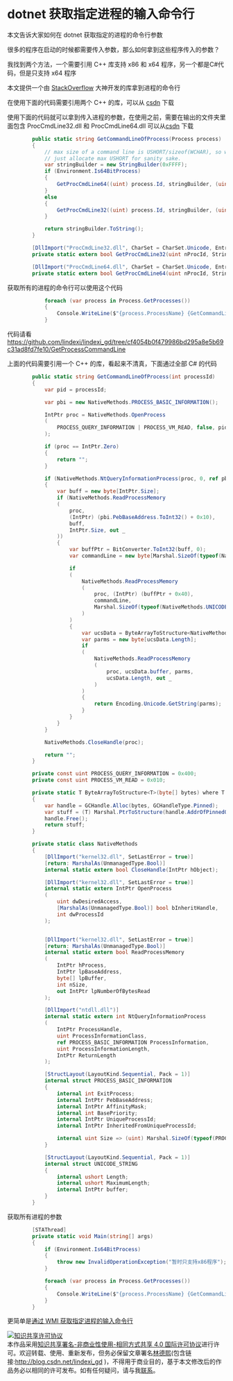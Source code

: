 
# dotnet 获取指定进程的输入命令行

本文告诉大家如何在 dotnet 获取指定的进程的命令行参数

<!--more-->



很多的程序在启动的时候都需要传入参数，那么如何拿到这些程序传入的参数？

我找到两个方法，一个需要引用 C++ 库支持 x86 和 x64 程序，另一个都是C#代码，但是只支持 x64 程序

本文提供一个由 [StackOverflow](https://stackoverflow.com/q/2633628/6116637) 大神开发的库拿到进程的命令行

在使用下面的代码需要引用两个 C++ 的库，可以从 [csdn](https://download.csdn.net/download/lindexi_gd/10970169 ) 下载

使用下面的代码就可以拿到传入进程的参数，在使用之前，需要在输出的文件夹里面包含 ProcCmdLine32.dll 和 ProcCmdLine64.dll 可以从[csdn](https://download.csdn.net/download/lindexi_gd/10970169 ) 下载
 
```csharp
        public static string GetCommandLineOfProcess(Process process)
        {
            // max size of a command line is USHORT/sizeof(WCHAR), so we are going
            // just allocate max USHORT for sanity sake.
            var stringBuilder = new StringBuilder(0xFFFF);
            if (Environment.Is64BitProcess)
            {
                GetProcCmdLine64((uint) process.Id, stringBuilder, (uint) stringBuilder.Capacity);
            }
            else
            {
                GetProcCmdLine32((uint) process.Id, stringBuilder, (uint) stringBuilder.Capacity);
            }

            return stringBuilder.ToString();
        }

        [DllImport("ProcCmdLine32.dll", CharSet = CharSet.Unicode, EntryPoint = "GetProcCmdLine")]
        private static extern bool GetProcCmdLine32(uint nProcId, StringBuilder stringBuilder, uint dwSizeBuf);

        [DllImport("ProcCmdLine64.dll", CharSet = CharSet.Unicode, EntryPoint = "GetProcCmdLine")]
        private static extern bool GetProcCmdLine64(uint nProcId, StringBuilder stringBuilder, uint dwSizeBuf);
```

获取所有的进程的命令行可以使用这个代码

```csharp
            foreach (var process in Process.GetProcesses())
            {
                Console.WriteLine($"{process.ProcessName} {GetCommandLineOfProcess(process)}");
            }
```

代码请看 https://github.com/lindexi/lindexi_gd/tree/cf4054b0f479986bd295a8e5b69c31ad8fd7fe10/GetProcessCommandLine

上面的代码需要引用一个 C++ 的库，看起来不清真，下面通过全部 C# 的代码

```csharp
        public static string GetCommandLineOfProcess(int processId)
        {
            var pid = processId;

            var pbi = new NativeMethods.PROCESS_BASIC_INFORMATION();

            IntPtr proc = NativeMethods.OpenProcess
            (
                PROCESS_QUERY_INFORMATION | PROCESS_VM_READ, false, pid
            );

            if (proc == IntPtr.Zero)
            {
                return "";
            }

            if (NativeMethods.NtQueryInformationProcess(proc, 0, ref pbi, pbi.Size, IntPtr.Zero) == 0)
            {
                var buff = new byte[IntPtr.Size];
                if (NativeMethods.ReadProcessMemory
                (
                    proc,
                    (IntPtr) (pbi.PebBaseAddress.ToInt32() + 0x10),
                    buff,
                    IntPtr.Size, out _
                ))
                {
                    var buffPtr = BitConverter.ToInt32(buff, 0);
                    var commandLine = new byte[Marshal.SizeOf(typeof(NativeMethods.UNICODE_STRING))];

                    if
                    (
                        NativeMethods.ReadProcessMemory
                        (
                            proc, (IntPtr) (buffPtr + 0x40),
                            commandLine,
                            Marshal.SizeOf(typeof(NativeMethods.UNICODE_STRING)), out _
                        )
                    )
                    {
                        var ucsData = ByteArrayToStructure<NativeMethods.UNICODE_STRING>(commandLine);
                        var parms = new byte[ucsData.Length];
                        if
                        (
                            NativeMethods.ReadProcessMemory
                            (
                                proc, ucsData.buffer, parms,
                                ucsData.Length, out _
                            )
                        )
                        {
                            return Encoding.Unicode.GetString(parms);
                        }
                    }
                }
            }

            NativeMethods.CloseHandle(proc);

            return "";
        }

        private const uint PROCESS_QUERY_INFORMATION = 0x400;
        private const uint PROCESS_VM_READ = 0x010;

        private static T ByteArrayToStructure<T>(byte[] bytes) where T : struct
        {
            var handle = GCHandle.Alloc(bytes, GCHandleType.Pinned);
            var stuff = (T) Marshal.PtrToStructure(handle.AddrOfPinnedObject(), typeof(T));
            handle.Free();
            return stuff;
        }

        private static class NativeMethods
        {
            [DllImport("kernel32.dll", SetLastError = true)]
            [return: MarshalAs(UnmanagedType.Bool)]
            internal static extern bool CloseHandle(IntPtr hObject);

            [DllImport("kernel32.dll", SetLastError = true)]
            internal static extern IntPtr OpenProcess
            (
                uint dwDesiredAccess,
                [MarshalAs(UnmanagedType.Bool)] bool bInheritHandle,
                int dwProcessId
            );


            [DllImport("kernel32.dll", SetLastError = true)]
            [return: MarshalAs(UnmanagedType.Bool)]
            internal static extern bool ReadProcessMemory
            (
                IntPtr hProcess,
                IntPtr lpBaseAddress,
                byte[] lpBuffer,
                int nSize,
                out IntPtr lpNumberOfBytesRead
            );

            [DllImport("ntdll.dll")]
            internal static extern int NtQueryInformationProcess
            (
                IntPtr ProcessHandle,
                uint ProcessInformationClass,
                ref PROCESS_BASIC_INFORMATION ProcessInformation,
                uint ProcessInformationLength,
                IntPtr ReturnLength
            );

            [StructLayout(LayoutKind.Sequential, Pack = 1)]
            internal struct PROCESS_BASIC_INFORMATION
            {
                internal int ExitProcess;
                internal IntPtr PebBaseAddress;
                internal IntPtr AffinityMask;
                internal int BasePriority;
                internal IntPtr UniqueProcessId;
                internal IntPtr InheritedFromUniqueProcessId;

                internal uint Size => (uint) Marshal.SizeOf(typeof(PROCESS_BASIC_INFORMATION));
            }

            [StructLayout(LayoutKind.Sequential, Pack = 1)]
            internal struct UNICODE_STRING
            {
                internal ushort Length;
                internal ushort MaximumLength;
                internal IntPtr buffer;
            }
        }
```

获取所有进程的参数

```csharp
        [STAThread]
        private static void Main(string[] args)
        {
            if (Environment.Is64BitProcess)
            {
                throw new InvalidOperationException("暂时只支持x86程序");
            }

            foreach (var process in Process.GetProcesses())
            {
                Console.WriteLine($"{process.ProcessName} {GetCommandLineOfProcess(process.Id)}");
            }
        }
```

更简单是[通过 WMI 获取指定进程的输入命令行](https://blog.lindexi.com/post/dotnet-%E9%80%9A%E8%BF%87-wmi-%E8%8E%B7%E5%8F%96%E6%8C%87%E5%AE%9A%E8%BF%9B%E7%A8%8B%E7%9A%84%E8%BE%93%E5%85%A5%E5%91%BD%E4%BB%A4%E8%A1%8C )





<a rel="license" href="http://creativecommons.org/licenses/by-nc-sa/4.0/"><img alt="知识共享许可协议" style="border-width:0" src="https://licensebuttons.net/l/by-nc-sa/4.0/88x31.png" /></a><br />本作品采用<a rel="license" href="http://creativecommons.org/licenses/by-nc-sa/4.0/">知识共享署名-非商业性使用-相同方式共享 4.0 国际许可协议</a>进行许可。欢迎转载、使用、重新发布，但务必保留文章署名[林德熙](http://blog.csdn.net/lindexi_gd)(包含链接:http://blog.csdn.net/lindexi_gd )，不得用于商业目的，基于本文修改后的作品务必以相同的许可发布。如有任何疑问，请与我[联系](mailto:lindexi_gd@163.com)。